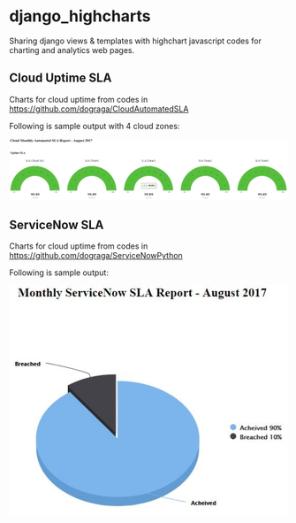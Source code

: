 # django_highcharts

Sharing django views & templates with highchart javascript codes for charting and analytics web pages.

## Cloud Uptime SLA

Charts for cloud uptime from codes in https://github.com/dograga/CloudAutomatedSLA 

Following is sample output with 4 cloud zones:

![Alt text](/cloud_sla_sample.JPG?raw=true "")

## ServiceNow SLA

Charts for cloud uptime from codes in https://github.com/dograga/ServiceNowPython

Following is sample output:

![Alt text](/servicenow_sla_sample.JPG?raw=true)
